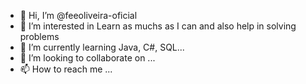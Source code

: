 - 👋 Hi, I’m @feeoliveira-oficial
- 👀 I’m interested in Learn as muchs as I can and also help in solving problems
- 🌱 I’m currently learning Java, C#, SQL...
- 💞️ I’m looking to collaborate on ...
- 📫 How to reach me ...

<!---
feeoliveira-oficial/feeoliveira-oficial is a ✨ special ✨ repository because its `README.md` (this file) appears on your GitHub profile.
You can click the Preview link to take a look at your changes.
--->
